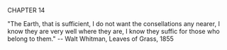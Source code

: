 CHAPTER 14


"The Earth, that is sufficient, I do not want the consellations any nearer, I know they are very well where they are, I know they suffic for those who belong to them."
-- Walt Whitman, Leaves of Grass, 1855
